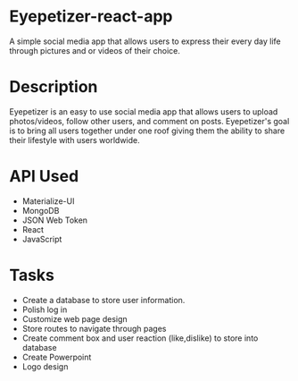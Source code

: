 # Eyepetizer-react-app
A simple social media app that allows users to express their every day life through pictures and or videos of their choice. 

# Description
Eyepetizer is an easy to use social media app that allows users to upload photos/videos, follow other users, and comment on posts. Eyepetizer's goal is to bring all users together under one roof giving them the ability to share their lifestyle with users worldwide. 

# API Used
* Materialize-UI
* MongoDB
* JSON Web Token
* React
* JavaScript

# Tasks
* Create a database to store user information.
* Polish log in
* Customize web page design
* Store routes to navigate through pages
* Create comment box and user reaction (like,dislike) to store into database
* Create Powerpoint
* Logo design







